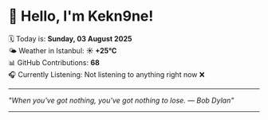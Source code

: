 # 👋 Hello, I'm Kekn9ne!

🗓️ Today is: **Sunday, 03 August 2025**  
🌤️ Weather in Istanbul: **☀️   +25°C**  
📊 GitHub Contributions: **68**  
🎧 Currently Listening: Not listening to anything right now ❌

---

_"When you've got nothing, you've got nothing to lose. — *Bob Dylan*"_

---
